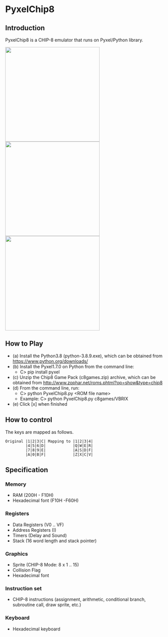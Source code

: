 # PyxelChip8

## Introduction

PyxelChip8 is a CHIP-8 emulator that runs on Pyxel/Python library.

<img src="https://github.com/jay-kumogata/RetroGames/blob/main/pyxel/pyxelchip8/screenshots/amabie02.gif" width="300"> <img src="https://github.com/jay-kumogata/RetroGames/blob/main/pyxel/pyxelchip8/screenshots/INVADERS01.gif" width="300"> <img src="https://github.com/jay-kumogata/RetroGames/blob/main/pyxel/pyxelchip8/screenshots/BRIX01.gif" width="300">

## How to Play

- (a) Install the Python3.8 (python-3.8.9.exe), which can be obtained from https://www.python.org/downloads/
- (b) Install the Pyxel1.7.0 on Python from the command line:  
  - C> pip install pyxel
- (c) Unzip the Chip8 Game Pack (c8games.zip) archive, which can be obtained from http://www.zophar.net/roms.phtml?op=show&type=chip8
- (d) From the command line, run:
  - C> python PyxelChip8.py \<ROM file name\>
  - Example: C> python PyxelChip8.py c8games/VBRIX
- (e) Click [x] when finished

## How to control
  
The keys are mapped as follows.
  
	Original |1|2|3|C| Mapping to |1|2|3|4|
	         |4|5|6|D|            |Q|W|E|R|
	         |7|8|9|E|            |A|S|D|F|
	         |A|0|B|F|            |Z|X|C|V|

## Specification
### Memory
- RAM (200H - F10H)
- Hexadecimal font (F10H -F60H)

### Registers
- Data Registers (V0 .. VF)
- Address Registers (I)
- Timers (Delay and Sound)
- Stack (16 word length and stack pointer)

### Graphics
- Sprite (CHIP-8 Mode: 8 x 1 .. 15)
- Collision Flag
- Hexadecimal font
  
### Instruction set
- CHIP-8 instructions (assignment, arithmetic, conditional branch, subroutine call, draw sprite, etc.)

### Keyboard
- Hexadecimal keyboard
